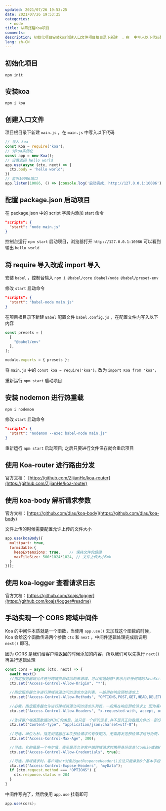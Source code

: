 ```yaml
---
updated: 2021/07/26 19:53:25
date: 2021/07/26 19:53:25
categories: 
  - node
title: 从零搭建Koa项目
comments: 
description: 初始化项目安装koa创建入口文件项目根目录下新建  ，在  中写入以下代码配置 package.json 启动项目在 package.json 中的 script 字段内添加 start 命令控制台运行  启动项目，浏览器打开  可以看到输出 将 require 导入改成 import 导入
lang: zh-CN
---
```


## 初始化项目

```
npm init
```

## 安装koa

```
npm i koa
```

## 创建入口文件

项目根目录下新建 `main.js` ，在 `main.js` 中写入以下代码

```js
// 导入 koa
const Koa = require('koa');
// 对koa实例化
const app = new Koa();
// 设置返回 hello world
app.use(async (ctx, next) => {
  ctx.body = 'hello world';
})
// 监听10086端口
app.listen(10086, () => {console.log('启动完成, http://127.0.0.1:10086')});
```

## 配置 package.json 启动项目

在 package.json 中的 script 字段内添加 start 命令

```json
"scripts": {
  "start": "node main.js"
}
```

控制台运行 `npm start` 启动项目，浏览器打开 `http://127.0.0.1:10086` 可以看到输出 `hello world`

## 将 require 导入改成 import 导入

安装 `babel` ，控制台输入 `npm i @babel/core @babel/node @babel/preset-env`

修改 `start` 启动命令

```json
"scripts": {
  "start": "babel-node main.js"
}
```

在项目根目录下新建 `Babel` 配置文件 `babel.config.js` ，在配置文件内写入以下内容

```js
const presets = [
  [
    "@babel/env"
  ],
];

module.exports = { presets };
```

将 `main.js` 中的 `const koa = require('koa');` 改为 `import Koa from 'koa';`

重新运行 `npm start` 启动项目

## 安装 nodemon 进行热重载

```
npm i nodemon
```

修改 `start` 启动命令

```json
"scripts": {
  "start": "nodemon --exec babel-node main.js"
}
```

重新运行 `npm start` 启动项目; 之后只要进行文件保存就会重启项目

## 使用 Koa-router 进行路由分发

官方文档： [https://github.com/ZijianHe/koa-router](https://github.com/ZijianHe/koa-router)

## 使用 koa-body 解析请求参数

官方文档：[https://github.com/dlau/koa-body](https://github.com/dlau/koa-body)

文件上传的时候需要配置允许上传的文件大小

```js
app.use(koaBody({
  multipart: true,
  formidable:{
    keepExtensions: true,    // 保持文件的后缀
    maxFileSize: 500*1024*1024, // 文件上传大小5mb
  }
}));
```

## 使用 koa-logger 查看请求日志

官方文档：[https://github.com/koajs/logger](https://github.com/koajs/logger#readme)

## 手动实现一个 CORS 跨域中间件

Koa 的中间件本质就是一个函数，当使用 `app.use()` 去加载这个函数的时候，Koa 会给这个函数传递两个参数 `ctx` 和 `next` ，中间件逻辑处理完成后调用 `next()` 即可。

因为 CORS 是我们给客户端返回的时候添加的内容，所以我们可以先执行 `next()` 再进行逻辑处理

```js
const cors = async (ctx, next) => {
  await next()
  //指定服务器端允许进行跨域资源访问的来源域。可以用通配符*表示允许任何域的JavaScript访问资源，但是在响应一个携带身份信息(Credential)的HTTP请求时，必需指定具体的域，不能用通配符
  ctx.set("Access-Control-Allow-Origin", "*");
 
  //指定服务器允许进行跨域资源访问的请求方法列表，一般用在响应预检请求上
  ctx.set("Access-Control-Allow-Methods", "OPTIONS,POST,GET,HEAD,DELETE,PUT");
  
  //必需。指定服务器允许进行跨域资源访问的请求头列表，一般用在响应预检请求上 因为客户端请求接口的时候需要在header中携带token，所以也需要设置为允许
  ctx.set("Access-Control-Allow-Headers", "x-requested-with, accept, origin, content-type, token");
  
  //告诉客户端返回数据的MIME的类型，这只是一个标识信息,并不是真正的数据文件的一部分
  ctx.set("Content-Type", "application/json;charset=utf-8");
  
  //可选，单位为秒，指定浏览器在本次预检请求的有效期内，无需再发送预检请求进行协商，直接用本次协商结果即可。当请求方法是PUT或DELETE等特殊方法或者Content-Type字段的类型是application/json时，服务器会提前发送一次请求进行验证
  ctx.set("Access-Control-Max-Age", 300);

  //可选。它的值是一个布尔值，表示是否允许客户端跨域请求时携带身份信息(Cookie或者HTTP认证信息)。默认情况下，Cookie不包括在CORS请求之中。当设置成允许请求携带cookie时，需要保证"Access-Control-Allow-Origin"是服务器有的域名，而不能是"*";如果没有设置这个值，浏览器会忽略此次响应。
  ctx.set("Access-Control-Allow-Credentials", true);

  //可选。跨域请求时，客户端xhr对象的getResponseHeader()方法只能拿到6个基本字段，Cache-Control、Content-Language、Content-Type、Expires、Last-Modified、Pragma。要获取其他字段时，使用Access-Control-Expose-Headers，xhr.getResponseHeader('myData')可以返回我们所需的值
  ctx.set("Access-Control-Expose-Headers", "myData");
  if (ctx.request.method === "OPTIONS") {
    ctx.response.status = 204
  }
}
```

中间件写完了，然后使用 `app.use` 挂载即可

```js
app.use(cors);
```

